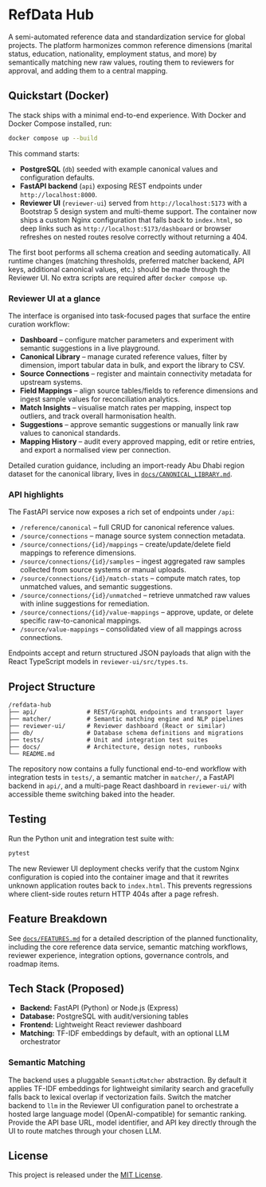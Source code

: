 # RefData Hub

A semi-automated reference data and standardization service for global projects. The platform harmonizes common reference dimensions (marital status, education, nationality, employment status, and more) by semantically matching new raw values, routing them to reviewers for approval, and adding them to a central mapping.

## Quickstart (Docker)

The stack ships with a minimal end-to-end experience. With Docker and Docker Compose installed, run:

```bash
docker compose up --build
```

This command starts:

- **PostgreSQL** (`db`) seeded with example canonical values and configuration defaults.
- **FastAPI backend** (`api`) exposing REST endpoints under `http://localhost:8000`.
- **Reviewer UI** (`reviewer-ui`) served from `http://localhost:5173` with a Bootstrap 5 design system and multi-theme support. The
  container now ships a custom Nginx configuration that falls back to `index.html`, so deep links such as
  `http://localhost:5173/dashboard` or browser refreshes on nested routes resolve correctly without returning a 404.

The first boot performs all schema creation and seeding automatically. All runtime changes (matching thresholds, preferred matcher backend, API keys, additional canonical values, etc.) should be made through the Reviewer UI. No extra scripts are required after `docker compose up`.

### Reviewer UI at a glance

The interface is organised into task-focused pages that surface the entire curation workflow:

- **Dashboard** – configure matcher parameters and experiment with semantic suggestions in a live playground.
- **Canonical Library** – manage curated reference values, filter by dimension, import tabular data in bulk, and export the library to CSV.
- **Source Connections** – register and maintain connectivity metadata for upstream systems.
- **Field Mappings** – align source tables/fields to reference dimensions and ingest sample values for reconciliation analytics.
- **Match Insights** – visualise match rates per mapping, inspect top outliers, and track overall harmonisation health.
- **Suggestions** – approve semantic suggestions or manually link raw values to canonical standards.
- **Mapping History** – audit every approved mapping, edit or retire entries, and export a normalised view per connection.

Detailed curation guidance, including an import-ready Abu Dhabi region dataset for the canonical library, lives in
[`docs/CANONICAL_LIBRARY.md`](docs/CANONICAL_LIBRARY.md).

### API highlights

The FastAPI service now exposes a rich set of endpoints under `/api`:

- `/reference/canonical` – full CRUD for canonical reference values.
- `/source/connections` – manage source system connection metadata.
- `/source/connections/{id}/mappings` – create/update/delete field mappings to reference dimensions.
- `/source/connections/{id}/samples` – ingest aggregated raw samples collected from source systems or manual uploads.
- `/source/connections/{id}/match-stats` – compute match rates, top unmatched values, and semantic suggestions.
- `/source/connections/{id}/unmatched` – retrieve unmatched raw values with inline suggestions for remediation.
- `/source/connections/{id}/value-mappings` – approve, update, or delete specific raw-to-canonical mappings.
- `/source/value-mappings` – consolidated view of all mappings across connections.

Endpoints accept and return structured JSON payloads that align with the React TypeScript models in `reviewer-ui/src/types.ts`.

## Project Structure

```
/refdata-hub
├── api/              # REST/GraphQL endpoints and transport layer
├── matcher/          # Semantic matching engine and NLP pipelines
├── reviewer-ui/      # Reviewer dashboard (React or similar)
├── db/               # Database schema definitions and migrations
├── tests/            # Unit and integration test suites
├── docs/             # Architecture, design notes, runbooks
└── README.md
```

The repository now contains a fully functional end-to-end workflow with integration tests in `tests/`, a semantic matcher in `matcher/`, a FastAPI backend in `api/`, and a multi-page React dashboard in `reviewer-ui/` with accessible theme switching baked into the header.

## Testing

Run the Python unit and integration test suite with:

```bash
pytest
```

The new Reviewer UI deployment checks verify that the custom Nginx configuration is copied into the container image and that it
rewrites unknown application routes back to `index.html`. This prevents regressions where client-side routes return HTTP 404s
after a page refresh.

## Feature Breakdown

See [`docs/FEATURES.md`](docs/FEATURES.md) for a detailed description of the planned functionality, including the core reference data service, semantic matching workflows, reviewer experience, integration options, governance controls, and roadmap items.

## Tech Stack (Proposed)

- **Backend:** FastAPI (Python) or Node.js (Express)
- **Database:** PostgreSQL with audit/versioning tables
- **Frontend:** Lightweight React reviewer dashboard
- **Matching:** TF-IDF embeddings by default, with an optional LLM orchestrator

### Semantic Matching

The backend uses a pluggable `SemanticMatcher` abstraction. By default it applies TF-IDF embeddings for lightweight similarity search and gracefully falls back to lexical overlap if vectorization fails. Switch the matcher backend to `llm` in the Reviewer UI configuration panel to orchestrate a hosted large language model (OpenAI-compatible) for semantic ranking. Provide the API base URL, model identifier, and API key directly through the UI to route matches through your chosen LLM.

## License

This project is released under the [MIT License](LICENSE).
